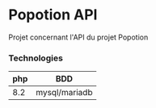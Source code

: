 # Popotion API
Projet concernant l'API du projet Popotion

### Technologies

| php | BDD           |
|-----|---------------|
| 8.2 | mysql/mariadb |
